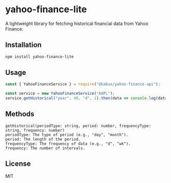 # yahoo-finance-lite

A lightweight library for fetching historical financial data from Yahoo Finance.

## Installation
```bash
npm install yahoo-finance-lite
```

## Usage
```javascript
const { YahooFinanceService } = require("@kabux/yahoo-finance-api");

const service = new YahooFinanceService("AAPL");
service.getHistorical("year", 40, "d", 1).then(data => console.log(data));
```

## Methods
```
getHistorical(periodType: string, period: number, frequencyType: string, frequency: number)
periodType: The type of period (e.g., "day", "month").
period: The length of the period.
frequencyType: The frequency of data (e.g., "d", "wk").
frequency: The number of intervals.
```

## License
MIT